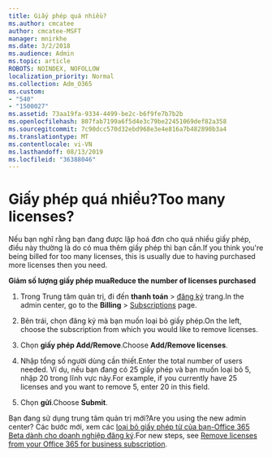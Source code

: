 ```yaml
---
title: Giấy phép quá nhiều?
ms.author: cmcatee
author: cmcatee-MSFT
manager: mnirkhe
ms.date: 3/2/2018
ms.audience: Admin
ms.topic: article
ROBOTS: NOINDEX, NOFOLLOW
localization_priority: Normal
ms.collection: Adm_O365
ms.custom:
- "540"
- "1500027"
ms.assetid: 73aa19fa-9334-4499-be2c-b6f9fe7b7b2b
ms.openlocfilehash: 807fab7199a6f5d4e3c79be22451069def82a358
ms.sourcegitcommit: 7c90dcc570d32ebd968e3e4e816a7b482890b3a4
ms.translationtype: MT
ms.contentlocale: vi-VN
ms.lasthandoff: 08/13/2019
ms.locfileid: "36388046"
---
```

# <a name="too-many-licenses"></a><span data-ttu-id="3d1c1-102">Giấy phép quá nhiều?</span><span class="sxs-lookup"><span data-stu-id="3d1c1-102">Too many licenses?</span></span>

<span data-ttu-id="3d1c1-103">Nếu bạn nghĩ rằng bạn đang được lập hoá đơn cho quá nhiều giấy phép, điều này thường là do có mua thêm giấy phép thì bạn cần.</span><span class="sxs-lookup"><span data-stu-id="3d1c1-103">If you think you're being billed for too many licenses, this is usually due to having purchased more licenses then you need.</span></span>
  
<span data-ttu-id="3d1c1-104">**Giảm số lượng giấy phép mua**</span><span class="sxs-lookup"><span data-stu-id="3d1c1-104">**Reduce the number of licenses purchased**</span></span>
  
1. <span data-ttu-id="3d1c1-105">Trong Trung tâm quản trị, đi đến **thanh toán** \> [đăng ký](https://go.microsoft.com/fwlink/p/?linkid=842054) trang.</span><span class="sxs-lookup"><span data-stu-id="3d1c1-105">In the admin center, go to the **Billing** \> [Subscriptions](https://go.microsoft.com/fwlink/p/?linkid=842054) page.</span></span>

2. <span data-ttu-id="3d1c1-106">Bên trái, chọn đăng ký mà bạn muốn loại bỏ giấy phép.</span><span class="sxs-lookup"><span data-stu-id="3d1c1-106">On the left, choose the subscription from which you would like to remove licenses.</span></span>

3. <span data-ttu-id="3d1c1-107">Chọn **giấy phép Add/Remove**.</span><span class="sxs-lookup"><span data-stu-id="3d1c1-107">Choose **Add/Remove licenses**.</span></span>

4. <span data-ttu-id="3d1c1-108">Nhập tổng số người dùng cần thiết.</span><span class="sxs-lookup"><span data-stu-id="3d1c1-108">Enter the total number of users needed.</span></span> <span data-ttu-id="3d1c1-109">Ví dụ, nếu bạn đang có 25 giấy phép và bạn muốn loại bỏ 5, nhập 20 trong lĩnh vực này.</span><span class="sxs-lookup"><span data-stu-id="3d1c1-109">For example, if you currently have 25 licenses and you want to remove 5, enter 20 in this field.</span></span>

5. <span data-ttu-id="3d1c1-110">Chọn **gửi**.</span><span class="sxs-lookup"><span data-stu-id="3d1c1-110">Choose **Submit**.</span></span>

<span data-ttu-id="3d1c1-111">Bạn đang sử dụng trung tâm quản trị mới?</span><span class="sxs-lookup"><span data-stu-id="3d1c1-111">Are you using the new admin center?</span></span> <span data-ttu-id="3d1c1-112">Các bước mới, xem các [loại bỏ giấy phép từ của bạn-Office 365 Beta dành cho doanh nghiệp đăng ký](https://docs.microsoft.com/en-us/office365/admin/subscriptions-and-billing/remove-licenses-from-subscription).</span><span class="sxs-lookup"><span data-stu-id="3d1c1-112">For new steps, see [Remove licenses from your Office 365 for business subscription](https://docs.microsoft.com/en-us/office365/admin/subscriptions-and-billing/remove-licenses-from-subscription).</span></span>